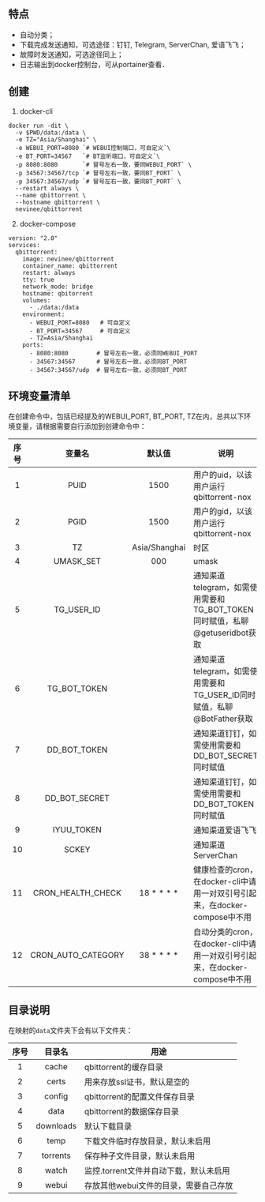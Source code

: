 ## 特点

- 自动分类；
- 下载完成发送通知，可选途径：钉钉, Telegram, ServerChan, 爱语飞飞；
- 故障时发送通知，可选途径同上；
- 日志输出到docker控制台，可从portainer查看．

## 创建

1. docker-cli

```
docker run -dit \
  -v $PWD/data:/data \
  -e TZ="Asia/Shanghai" \
  -e WEBUI_PORT=8080 `# WEBUI控制端口，可自定义`\
  -e BT_PORT=34567   `# BT监听端口，可自定义`\
  -p 8080:8080       `# 冒号左右一致，要同WEBUI_PORT` \
  -p 34567:34567/tcp `# 冒号左右一致，要同BT_PORT` \
  -p 34567:34567/udp `# 冒号左右一致，要同BT_PORT` \
  --restart always \
  --name qbittorrent \
  --hostname qbittorrent \
  nevinee/qbittorrent
```

2. docker-compose

```
version: "2.0"
services:
  qbittorrent:
    image: nevinee/qbittorrent
    container_name: qbittorrent
    restart: always
    tty: true
    network_mode: bridge
    hostname: qbitorrent
    volumes:
      - ./data:/data
    environment:
      - WEBUI_PORT=8080   # 可自定义
      - BT_PORT=34567     # 可自定义
      - TZ=Asia/Shanghai
    ports:
      - 8080:8080        # 冒号左右一致，必须同WEBUI_PORT
      - 34567:34567      # 冒号左右一致，必须同BT_PORT
      - 34567:34567/udp  # 冒号左右一致，必须同BT_PORT
```

## 环境变量清单

在创建命令中，包括已经提及的WEBUI_PORT, BT_PORT, TZ在内，总共以下环境变量，请根据需要自行添加到创建命令中：

| 序号 | 变量名              | 默认值        | 说明 |
| :-: | :-:                | :-:           | -    |
|  1  | PUID               | 1500          | 用户的uid，以该用户运行qbittorrent-nox |
|  2  | PGID               | 1500          | 用户的gid，以该用户运行qbittorrent-nox |
|  3  | TZ                 | Asia/Shanghai | 时区 |
|  4  | UMASK_SET          | 000           | umask|
|  5  | TG_USER_ID         |               | 通知渠道telegram，如需使用需要和TG_BOT_TOKEN同时赋值，私聊@getuseridbot获取 |
|  6  | TG_BOT_TOKEN       |               | 通知渠道telegram，如需使用需要和TG_USER_ID同时赋值，私聊@BotFather获取 |
|  7  | DD_BOT_TOKEN       |               | 通知渠道钉钉，如需使用需要和DD_BOT_SECRET同时赋值 |
|  8  | DD_BOT_SECRET      |               | 通知渠道钉钉，如需使用需要和DD_BOT_TOKEN同时赋值 |
|  9  | IYUU_TOKEN         |               | 通知渠道爱语飞飞 |
|  10 | SCKEY              |               | 通知渠道ServerChan |
|  11 | CRON_HEALTH_CHECK  | 18 * * * *    | 健康检查的cron，在docker-cli中请用一对双引号引起来，在docker-compose中不用 |
|  12 | CRON_AUTO_CATEGORY | 38 * * * *    | 自动分类的cron，在docker-cli中请用一对双引号引起来，在docker-compose中不用 |

## 目录说明

在映射的`data`文件夹下会有以下文件夹：

| 序号 | 目录名    | 用途        |
| :-: | :-:       | -           |
|  1  | cache     | qbittorrent的缓存目录 |
|  2  | certs     | 用来存放ssl证书，默认是空的 |
|  3  | config    | qbittorrent的配置文件保存目录 |
|  4  | data      | qbittorrent的数据保存目录 |
|  5  | downloads | 默认下载目录 |
|  6  | temp      | 下载文件临时存放目录，默认未启用 |
|  7  | torrents  | 保存种子文件目录，默认未启用 |
|  8  | watch     | 监控.torrent文件并自动下载，默认未启用 |
|  9  | webui     | 存放其他webui文件的目录，需要自己存放 |

